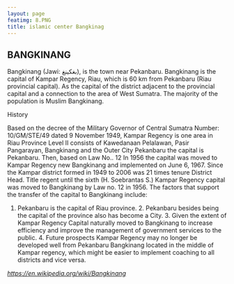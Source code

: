 ```yaml
---
layout: page
featimg: 8.PNG
title: islamic center Bangkinag 
---
```

## BANGKINANG

Bangkinang (Jawi: بغكينغ‎), is the town near Pekanbaru. Bangkinang is the capital of Kampar Regency, Riau, which is 60 km from Pekanbaru (Riau provincial capital). As the capital of the district adjacent to the provincial capital and a connection to the area of West Sumatra. The majority of the population is Muslim Bangkinang.

History

Based on the decree of the Military Governor of Central Sumatra Number: 10/GM/STE/49 dated 9 November 1949, Kampar Regency is one area in Riau Province Level II consists of Kawedanaan Pelalawan, Pasir Pangarayan, Bangkinang and the Outer City Pekanbaru the capital is Pekanbaru. Then, based on Law No.. 12 In 1956 the capital was moved to Kampar Regency new Bangkinang and implemented on June 6, 1967. Since the Kampar district formed in 1949 to 2006 was 21 times tenure District Head. Title regent until the sixth (H. Soebrantas S.) Kampar Regency capital was moved to Bangkinang by Law no. 12 in 1956. The factors that support the transfer of the capital to Bangkinang include:

1. Pekanbaru is the capital of Riau province. 2. Pekanbaru besides being the capital of the province also has become a City. 3. Given the extent of Kampar Regency Capital naturally moved to Bangkinang to increase efficiency and improve the management of government services to the public. 4. Future prospects Kampar Regency may no longer be developed well from Pekanbaru
Bangkinang located in the middle of Kampar regency, which might be easier to implement coaching to all districts and vice versa.

_https://en.wikipedia.org/wiki/Bangkinang_
